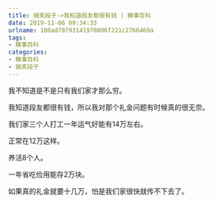 ```yaml
---
title: 搞笑段子->我知道段友都很有钱 | 糗事百科
date: 2019-11-06 09:34:33
urlname: 100ad70793141970806f221c2766469a
tags: 
- 糗事百科
categories:
- 糗事百科
- 搞笑段子
---
```

我不知道是不是只有我们家才那么穷。

我知道段友都很有钱，所以我对那个礼金问题有时候真的很无奈。

我们家三个人打工一年运气好能有14万左右。

正常在12万这样。

养活8个人。

一年省吃俭用能存2万块。

如果真的礼金就要十几万，怕是我们家很快就传不下去了。


